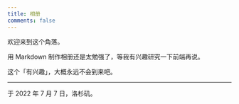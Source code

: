 ```yaml
---
title: 相册
comments: false
---
```


欢迎来到这个角落。

用 Markdown 制作相册还是太勉强了，等我有兴趣研究一下前端再说。

这个「有兴趣」，大概永远不会到来吧。

------

于 2022 年 7 月 7 日，洛杉矶。

